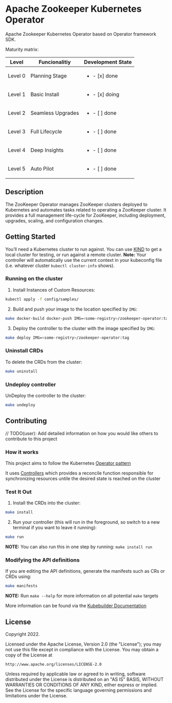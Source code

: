 # Apache Zookeeper Kubernetes Operator

Apache Zookeeper Kubernetes Operator based on Operator framework SDK.

Maturity matrix:

| Level | Funcionalitiy | Development State |
|-------|---------------|-------------------|
| Level 0 | Planning Stage    | <ul><li>- [x] done </li> |
| Level 1 | Basic Install     | <ul><li>- [x] doing </li>    |
| Level 2 | Seamless Upgrades | <ul><li>- [ ] done </li>    |
| Level 3 | Full Lifecycle    | <ul><li>- [ ] done </li>    |
| Level 4 | Deep Insights     | <ul><li>- [ ] done </li>    |
| Level 5 | Auto Pilot        | <ul><li>- [ ] done </li>    |

## Description
The ZooKeeper Operator manages ZooKeeper clusters deployed to Kubernetes 
and automates tasks related to operating a ZooKeeper cluster. It provides 
a full management life-cycle for ZooKeeper, including deployment, upgrades, 
scaling, and configuration changes.

## Getting Started
You’ll need a Kubernetes cluster to run against. You can use [KIND](https://sigs.k8s.io/kind) to get a local cluster for testing, or run against a remote cluster.
**Note:** Your controller will automatically use the current context in your kubeconfig file (i.e. whatever cluster `kubectl cluster-info` shows).

### Running on the cluster
1. Install Instances of Custom Resources:

```sh
kubectl apply -f config/samples/
```

2. Build and push your image to the location specified by `IMG`:
	
```sh
make docker-build docker-push IMG=<some-registry>/zookeeper-operator:tag
```
	
3. Deploy the controller to the cluster with the image specified by `IMG`:

```sh
make deploy IMG=<some-registry>/zookeeper-operator:tag
```

### Uninstall CRDs
To delete the CRDs from the cluster:

```sh
make uninstall
```

### Undeploy controller
UnDeploy the controller to the cluster:

```sh
make undeploy
```

## Contributing
// TODO(user): Add detailed information on how you would like others to contribute to this project

### How it works
This project aims to follow the Kubernetes [Operator pattern](https://kubernetes.io/docs/concepts/extend-kubernetes/operator/)

It uses [Controllers](https://kubernetes.io/docs/concepts/architecture/controller/) 
which provides a reconcile function responsible for synchronizing resources untile the desired state is reached on the cluster 

### Test It Out
1. Install the CRDs into the cluster:

```sh
make install
```

2. Run your controller (this will run in the foreground, so switch to a new terminal if you want to leave it running):

```sh
make run
```

**NOTE:** You can also run this in one step by running: `make install run`

### Modifying the API definitions
If you are editing the API definitions, generate the manifests such as CRs or CRDs using:

```sh
make manifests
```

**NOTE:** Run `make --help` for more information on all potential `make` targets

More information can be found via the [Kubebuilder Documentation](https://book.kubebuilder.io/introduction.html)

## License

Copyright 2022.

Licensed under the Apache License, Version 2.0 (the "License");
you may not use this file except in compliance with the License.
You may obtain a copy of the License at

    http://www.apache.org/licenses/LICENSE-2.0

Unless required by applicable law or agreed to in writing, software
distributed under the License is distributed on an "AS IS" BASIS,
WITHOUT WARRANTIES OR CONDITIONS OF ANY KIND, either express or implied.
See the License for the specific language governing permissions and
limitations under the License.

